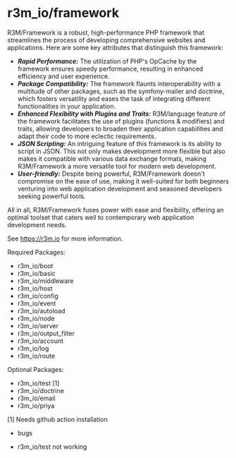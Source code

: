 # r3m_io/framework

R3M/Framework is a robust, high-performance PHP framework that streamlines the process of developing comprehensive websites and applications.
Here are some key attributes that distinguish this framework:
- ***Rapid Performance:***
The utilization of PHP's OpCache by the framework ensures speedy performance, resulting in enhanced efficiency and user experience.
- ***Package Compatibility:***
The framework flaunts interoperability with a multitude of other packages, such as the symfony-mailer and doctrine, which fosters versatility and eases the task of integrating different functionalities in your application.
- ***Enhanced Flexibility with Plugins and Traits:***
R3M/language feature of the framework facilitates the use of plugins (functions & modifiers) and traits, allowing developers to broaden their application capabilities and adapt their code to more eclectic requirements.
- ***JSON Scripting:***
An intriguing feature of this framework is its ability to script in JSON. This not only makes development more flexible but also makes it compatible with various data exchange formats, making R3M/Framework a more versatile tool for modern web development.
- ***User-friendly:***
Despite being powerful, R3M/Framework doesn't compromise on the ease of use, making it well-suited for both beginners venturing into web application development and seasoned developers seeking powerful tools.

All in all, R3M/Framework fuses power with ease and flexibility, offering an optimal toolset that caters well to contemporary web application development needs.

See https://r3m.io for more information.

Required Packages:
- r3m_io/boot
- r3m_io/basic
- r3m_io/middleware
- r3m_io/host
- r3m_io/config
- r3m_io/event
- r3m_io/autoload
- r3m_io/node
- r3m_io/server
- r3m_io/output_filter
- r3m_io/account
- r3m_io/log
- r3m_io/route

Optional Packages:

- r3m_io/test [1]
- r3m_io/doctrine
- r3m_io/email
- r3m_io/priya

[1] Needs github action installation

- bugs

- r3m_io/test not working
